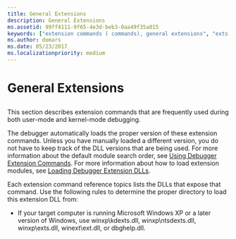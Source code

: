 ```yaml
---
title: General Extensions
description: General Extensions
ms.assetid: 99ff4111-9f65-4e3d-beb3-0aa49f35a015
keywords: ["extension commands ( commands), general extensions", "exts.dll (general extensions)", "dbghelp.dll (general extensions)", "general extensions (exts.dll - dbghelp.dll)"]
ms.author: domars
ms.date: 05/23/2017
ms.localizationpriority: medium
---
```


# General Extensions


## <span id="ddk_general_extensions_dbg"></span><span id="DDK_GENERAL_EXTENSIONS_DBG"></span>


This section describes extension commands that are frequently used during both user-mode and kernel-mode debugging.

The debugger automatically loads the proper version of these extension commands. Unless you have manually loaded a different version, you do not have to keep track of the DLL versions that are being used. For more information about the default module search order, see [Using Debugger Extension Commands](using-debugger-extension-commands.md). For more information about how to load extension modules, see [Loading Debugger Extension DLLs](loading-debugger-extension-dlls.md).

Each extension command reference topics lists the DLLs that expose that command. Use the following rules to determine the proper directory to load this extension DLL from:

-   If your target computer is running Microsoft Windows XP or a later version of Windows, use winxp\\kdexts.dll, winxp\\ntsdexts.dll, winxp\\exts.dll, winext\\ext.dll, or dbghelp.dll.

 

 






